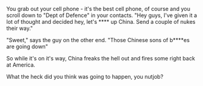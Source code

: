 You grab out your cell phone - it's the best cell phone, of course 
and you scroll down to "Dept of Defence" in your contacts. "Hey guys, I've given it 
a lot of thought and decided hey, let's **** up China. 
Send a couple of nukes their way."

"Sweet," says the guy on the other end. 
"Those Chinese sons of b****es are going down"

So while it's on it's way, China freaks the hell out and fires some right back at America.

What the heck did you think was going to happen, you nutjob?
